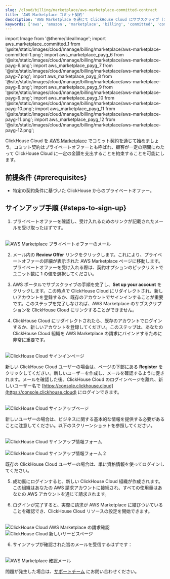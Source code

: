 ```yaml
---
slug: /cloud/billing/marketplace/aws-marketplace-committed-contract
title: 'AWS Marketplace コミット契約'
description: 'AWS Marketplace を通じて ClickHouse Cloud にサブスクライブ (コミット契約)'
keywords: ['aws', 'amazon', 'marketplace', 'billing', 'committed', 'committed contract']
---
```


import Image from '@theme/IdealImage';
import aws_marketplace_committed_1 from '@site/static/images/cloud/manage/billing/marketplace/aws-marketplace-committed-1.png';
import aws_marketplace_payg_6 from '@site/static/images/cloud/manage/billing/marketplace/aws-marketplace-payg-6.png';
import aws_marketplace_payg_7 from '@site/static/images/cloud/manage/billing/marketplace/aws-marketplace-payg-7.png';
import aws_marketplace_payg_8 from '@site/static/images/cloud/manage/billing/marketplace/aws-marketplace-payg-8.png';
import aws_marketplace_payg_9 from '@site/static/images/cloud/manage/billing/marketplace/aws-marketplace-payg-9.png';
import aws_marketplace_payg_10 from '@site/static/images/cloud/manage/billing/marketplace/aws-marketplace-payg-10.png';
import aws_marketplace_payg_11 from '@site/static/images/cloud/manage/billing/marketplace/aws-marketplace-payg-11.png';
import aws_marketplace_payg_12 from '@site/static/images/cloud/manage/billing/marketplace/aws-marketplace-payg-12.png';

ClickHouse Cloud を [AWS Marketplace](https://aws.amazon.com/marketplace) でコミット契約を通じて始めましょう。コミット契約はプライベートオファーとも呼ばれ、顧客が一定の期間にわたって ClickHouse Cloud に一定の金額を支出することを約束することを可能にします。

## 前提条件 {#prerequisites}

- 特定の契約条件に基づいた ClickHouse からのプライベートオファー。

## サインアップ手順 {#steps-to-sign-up}

1. プライベートオファーを確認し、受け入れるためのリンクが記載されたメールを受け取ったはずです。

<br />

<Image img={aws_marketplace_committed_1} size="md" alt="AWS Marketplace プライベートオファーのメール" border/>

<br />

2. メール内の **Review Offer** リンクをクリックします。これにより、プライベートオファーの詳細が表示された AWS Marketplace ページに移動します。プライベートオファーを受け入れる際は、契約オプションのピックリストでユニット数に 1 の値を選択してください。

3. AWS ポータルでサブスクライブの手順を完了し、**Set up your account** をクリックします。この時点で ClickHouse Cloud にリダイレクトされ、新しいアカウントを登録するか、既存のアカウントでサインインすることが重要です。このステップを完了しなければ、AWS Marketplace のサブスクリプションを ClickHouse Cloud にリンクすることができません。

4. ClickHouse Cloud にリダイレクトされたら、既存のアカウントでログインするか、新しいアカウントを登録してください。このステップは、あなたの ClickHouse Cloud 組織を AWS Marketplace の請求にバインドするために非常に重要です。

<br />

<Image img={aws_marketplace_payg_6} size="md" alt="ClickHouse Cloud サインインページ" border/>

<br />

新しい ClickHouse Cloud ユーザーの場合は、ページの下部にある **Register** をクリックしてください。新しいユーザーを作成し、メールを確認するように促されます。メールを確認した後、ClickHouse Cloud のログインページを離れ、新しいユーザー名で [https://console.clickhouse.cloud](https://console.clickhouse.cloud) にログインできます。

<br />

<Image img={aws_marketplace_payg_7} size="md" alt="ClickHouse Cloud サインアップページ" border/>

<br />

新しいユーザーの場合は、ビジネスに関する基本的な情報を提供する必要があることに注意してください。以下のスクリーンショットを参照してください。

<br />

<Image img={aws_marketplace_payg_8} size="md" alt="ClickHouse Cloud サインアップ情報フォーム" border/>

<br />

<br />

<Image img={aws_marketplace_payg_9} size="md" alt="ClickHouse Cloud サインアップ情報フォーム 2" border/>

<br />

既存の ClickHouse Cloud ユーザーの場合は、単に資格情報を使ってログインしてください。

5. 成功裏にログインすると、新しい ClickHouse Cloud 組織が作成されます。この組織はあなたの AWS 請求アカウントに接続され、すべての使用量はあなたの AWS アカウントを通じて請求されます。

6. ログインが完了すると、実際に請求が AWS Marketplace に結びついていることを確認でき、ClickHouse Cloud リソースの設定を開始できます。

<br />

<Image img={aws_marketplace_payg_10} size="md" alt="ClickHouse Cloud AWS Marketplace の請求確認" border/>

<br />

<Image img={aws_marketplace_payg_11} size="md" alt="ClickHouse Cloud 新しいサービスページ" border/>

<br />

6. サインアップが確認された旨のメールを受信するはずです：

<br />

<Image img={aws_marketplace_payg_12} size="md" alt="AWS Marketplace 確認メール" border/>

<br />

問題が発生した場合は、[サポートチーム](https://clickhouse.com/support/program) にお問い合わせください。
